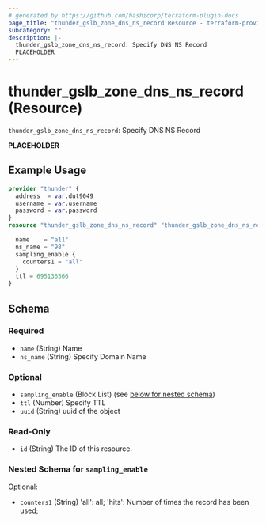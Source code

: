```yaml
---
# generated by https://github.com/hashicorp/terraform-plugin-docs
page_title: "thunder_gslb_zone_dns_ns_record Resource - terraform-provider-thunder"
subcategory: ""
description: |-
  thunder_gslb_zone_dns_ns_record: Specify DNS NS Record
  PLACEHOLDER
---
```


# thunder_gslb_zone_dns_ns_record (Resource)

`thunder_gslb_zone_dns_ns_record`: Specify DNS NS Record

__PLACEHOLDER__

## Example Usage

```terraform
provider "thunder" {
  address  = var.dut9049
  username = var.username
  password = var.password
}
resource "thunder_gslb_zone_dns_ns_record" "thunder_gslb_zone_dns_ns_record" {

  name    = "a11"
  ns_name = "98"
  sampling_enable {
    counters1 = "all"
  }
  ttl = 695136566
}
```

<!-- schema generated by tfplugindocs -->
## Schema

### Required

- `name` (String) Name
- `ns_name` (String) Specify Domain Name

### Optional

- `sampling_enable` (Block List) (see [below for nested schema](#nestedblock--sampling_enable))
- `ttl` (Number) Specify TTL
- `uuid` (String) uuid of the object

### Read-Only

- `id` (String) The ID of this resource.

<a id="nestedblock--sampling_enable"></a>
### Nested Schema for `sampling_enable`

Optional:

- `counters1` (String) 'all': all; 'hits': Number of times the record has been used;


